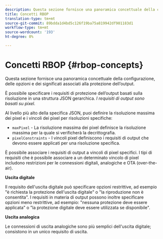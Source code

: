 ```yaml
---
description: Questa sezione fornisce una panoramica concettuale della configurazione, delle opzioni e dei significati associati alla protezione dell’output.
title: Concetti RBOP
translation-type: tm+mt
source-git-commit: 89bdda1d4bd5c126f19ba75a819942df901183d1
workflow-type: tm+mt
source-wordcount: '193'
ht-degree: 0%

---
```



# Concetti RBOP {#rbop-concepts}

Questa sezione fornisce una panoramica concettuale della configurazione, delle opzioni e dei significati associati alla protezione dell’output.

È possibile specificare i requisiti di protezione dell’output basati sulla risoluzione in una struttura JSON gerarchica. *I requisiti di output sono basati su pixel.*

Al livello più alto della specifica JSON, puoi definire la risoluzione massima dei pixel e i vincoli dei pixel per risoluzioni specifiche:

* `maxPixel` - La risoluzione massima dei pixel definisce la risoluzione massima per la quale si verificherà la decrittografia.
* `pixelConstraints` - I vincoli pixel definiscono i requisiti di output che devono essere applicati per una risoluzione specifica.

È possibile associare i requisiti di output a vincoli di pixel specifici. I tipi di requisiti che è possibile associare a un determinato vincolo di pixel includono restrizioni per le connessioni digitali, analogiche e OTA (over-the-air).

**Uscita digitale**

Il requisito dell&#39;uscita digitale può specificare opzioni restrittive, ad esempio &quot;è richiesta la protezione dell&#39;uscita digitale&quot; o &quot;la riproduzione non è consentita&quot;. I requisiti in materia di output possono inoltre specificare opzioni meno restrittive, ad esempio: &quot;nessuna protezione deve essere applicata&quot; o &quot;la protezione digitale deve essere utilizzata se disponibile&quot;.

**Uscita analogica**

Le connessioni di uscita analogiche sono più semplici dell&#39;uscita digitale; consistono in un unico requisito di uscita.
